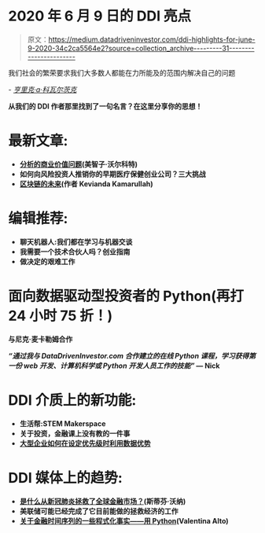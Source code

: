 # 2020 年 6 月 9 日的 DDI 亮点

> 原文：<https://medium.datadriveninvestor.com/ddi-highlights-for-june-9-2020-34c2ca5564e2?source=collection_archive---------31----------------------->

我们社会的繁荣要求我们大多数人都能在力所能及的范围内解决自己的问题

*-* [*亨里克·a·科瓦尔茨克*](https://www.datadriveninvestor.com/2020/04/28/who-is-gaslighting-whom/)

**从我们的 DDI 作者那里找到了一句名言？在这里分享你的思想**[](https://datadriveninvestor.com/quotesubmission)****！****

# ****最新文章:****

*   **[分析的商业价值问题](https://www.datadriveninvestor.com/2020/06/09/the-business-value-problem-with-analytics/)(美智子·沃尔科特)**
*   **如何向风险投资人推销你的早期医疗保健创业公司？三大挑战**
*   **[区块链的未来](https://www.datadriveninvestor.com/2020/06/03/the-future-of-blockchain/)(作者 Kevianda Kamarullah)**

# ****编辑推荐:****

*   **聊天机器人:我们都在学习与机器交谈**
*   **我需要一个技术合伙人吗？创业指南**
*   **做决定的艰难工作**

# ****面向数据驱动型投资者的 Python(再打 24 小时 75 折！)****

**与尼克·麦卡勒姆合作**

***“通过我与 DataDrivenInvestor.com 合作建立的在线 Python 课程，学习获得第一份 web 开发、计算机科学或 Python 开发人员工作的技能”* — Nick**

# ****DDI 介质上的新功能:****

*   **生活帮:STEM Makerspace**
*   **关于投资，金融课上没有教的一件事**
*   **[大型企业如何在设定优先级时利用数据优势](https://medium.com/datadriveninvestor/how-big-businesses-use-data-to-their-advantage-when-setting-priorities-497e3395adb2)**

# ****DDI 媒体上的趋势**:**

*   **[是什么从新冠肺炎拯救了全球金融市场？](https://medium.com/datadriveninvestor/how-covid-19-infected-financial-markets-turning-point-1128e94d3f7f)(斯蒂芬·沃纳)**
*   **美联储可能已经完成了它目前能做的拯救经济的工作**
*   **[关于金融时间序列的一些程式化事实——用 Python](https://medium.com/datadriveninvestor/some-stylized-facts-about-financial-time-series-with-python-11148137fccf)(Valentina Alto)**